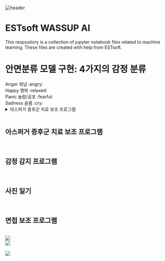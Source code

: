 ![header](https://capsule-render.vercel.app/api?type=slice&color=1478cd&height=225&section=header&animation=fadeIn&text=ESTsoft%20WASSUP%20AI&desc=Member:%20박태우,%20김수현,%20이재익,%20이주완,%20허은영&fontColor=ffffff&fontSize=40&fontAlign=72&fontAlignY=20&descSize=15&descAlign=72&descAlignY=35&rotate=15)


# ESTsoft WASSUP AI
This respository is a collection of jupyter notebook files related to machine learning.
These files are created with help from ESTsoft.

<div>
	<h1>안면분류 모델 구현: 4가지의 감정 분류</h1>
	Anger 화남 :angry:
	<br>
	Happy 행복 :relaxed:
	<br>
	Panic 놀람/공포 :fearful:
	<br>
	Sadness 슬픔 :cry:
	<br>
	<details>
	<summary>아스퍼거 증후군 치료 보조 프로그램</summary>
		토글 안 내용
	</details>
</div>
<br>
<div>
	<h2>아스퍼거 증후군 치료 보조 프로그램</h2>
</div>
<br>
<div>
	<h2>감정 감지 프로그램</h2>
</div>
<br>
<div>
	<h2>사진 일기</h2>
</div>
<br>
<div>
	<h2>면접 보조 프로그램</h2>
</div>
<br>
<div>
	<a href="https://blog.naver.com/PostList.naver?blogId=zanmang20">
		<img src="https://img.shields.io/badge/Blog-FF9800?style=flat&logo=Blogger&logoColor=white"/>
	</a>
	<br>
	<a href="https://www.notion.so/oreumi/2-AI-WASSUP-e67da9b91fcd43dfb05c93344635bae8?pvs=4">
		<img src="https://img.shields.io/badge/Notion-000000?style=flat&logo=Notion&logoColor=white"/>
	</a>
</div>
<br>
<img src="https://github-readme-stats.vercel.app/api/top-langs/?username=iamrosy20&layout=compact"><br><br>
